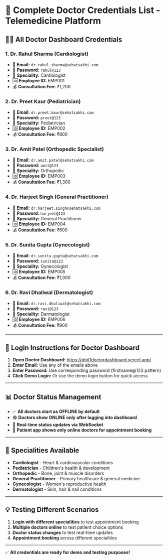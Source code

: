 # 🔐 Complete Doctor Credentials List - Telemedicine Platform

## 👨‍⚕️ All Doctor Dashboard Credentials

### **1. Dr. Rahul Sharma (Cardiologist)**
- 📧 **Email:** `dr.rahul.sharma@sehatsakhi.com`
- 🔑 **Password:** `rahul@123`
- 🏥 **Speciality:** Cardiologist
- 🆔 **Employee ID:** EMP001
- 💰 **Consultation Fee:** ₹1,200

### **2. Dr. Preet Kaur (Pediatrician)**
- 📧 **Email:** `dr.preet.kaur@sehatsakhi.com`
- 🔑 **Password:** `preet@123`
- 🏥 **Speciality:** Pediatrician
- 🆔 **Employee ID:** EMP002
- 💰 **Consultation Fee:** ₹800

### **3. Dr. Amit Patel (Orthopedic Specialist)**
- 📧 **Email:** `dr.amit.patel@sehatsakhi.com`
- 🔑 **Password:** `amit@123`
- 🏥 **Speciality:** Orthopedic
- 🆔 **Employee ID:** EMP003
- 💰 **Consultation Fee:** ₹1,300

### **4. Dr. Harjeet Singh (General Practitioner)**
- 📧 **Email:** `dr.harjeet.singh@sehatsakhi.com`
- 🔑 **Password:** `harjeet@123`
- 🏥 **Speciality:** General Practitioner
- 🆔 **Employee ID:** EMP004
- 💰 **Consultation Fee:** ₹600

### **5. Dr. Sunita Gupta (Gynecologist)**
- 📧 **Email:** `dr.sunita.gupta@sehatsakhi.com`
- 🔑 **Password:** `sunita@123`
- 🏥 **Speciality:** Gynecologist
- 🆔 **Employee ID:** EMP005
- 💰 **Consultation Fee:** ₹1,000

### **6. Dr. Ravi Dhaliwal (Dermatologist)**
- 📧 **Email:** `dr.ravi.dhaliwal@sehatsakhi.com`
- 🔑 **Password:** `ravi@123`
- 🏥 **Speciality:** Dermatologist
- 🆔 **Employee ID:** EMP006
- 💰 **Consultation Fee:** ₹900

---

## 🎯 Login Instructions for Doctor Dashboard

1. **Open Doctor Dashboard:** https://qbit1doctordashboard.vercel.app/
2. **Enter Email:** Use any of the emails above
3. **Enter Password:** Use corresponding password (firstname@123 pattern)
4. **Click Demo Login:** Or use the demo login button for quick access

---

## 📊 **Doctor Status Management**

- ✅ **All doctors start as OFFLINE by default**
- 🟢 **Doctors show ONLINE only after logging into dashboard**
- 🔄 **Real-time status updates via WebSocket**
- 📱 **Patient app shows only online doctors for appointment booking**

---

## 🏥 **Specialities Available**

- **Cardiologist** - Heart & cardiovascular conditions
- **Pediatrician** - Children's health & development
- **Orthopedic** - Bone, joint & muscle disorders
- **General Practitioner** - Primary healthcare & general medicine
- **Gynecologist** - Women's reproductive health
- **Dermatologist** - Skin, hair & nail conditions

---

## 💡 **Testing Different Scenarios**

1. **Login with different specialities** to test appointment booking
2. **Multiple doctors online** to test patient choice options
3. **Doctor status changes** to test real-time updates
4. **Appointment booking** across different specialities

---

✅ **All credentials are ready for demo and testing purposes!**